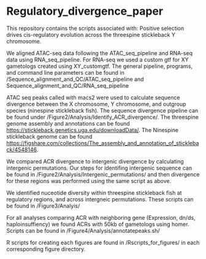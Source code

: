 # Regulatory_divergence_paper
This repository contains the scripts associated with: Positive selection drives cis-regulatory evolution across the threespine stickleback Y chromosome.


We aligned ATAC-seq data following the ATAC_seq_pipeline and RNA-seq data using RNA_seq_pipeline. For RNA-seq we used a custom gtf for XY gametologs created using XY_customgtf. The general pipeline, programs, and command line parameters can be found in /Sequence_alignment_and_QC/ATAC_seq_pipeline and Sequence_alignment_and_QC/RNA_seq_pipeline

ATAC seq peaks called with macs2 were used to calculate sequence divergence between the X chromosome, Y chromosome, and outgroup species (ninespine stickleback fish). The sequence divergence pipeline can be found under /Figure2/Analysis/Identify_ACR_divergence/. The threespine genome assembly and annotations can be found https://stickleback.genetics.uga.edu/downloadData/. The Ninespine stickleback genome can be found https://figshare.com/collections/The_assembly_and_annotation_of_stickleback/4548146.

We compared ACR divergence to intergenic divergence by calculating intergenic permutations. Our steps for identifing intergenic sequence can be found in /Figure2/Analysis/Intergenic_permutations/ and then divergence for these regions was performed using the same script as above.

We identified nuceotide diversity within threespine stickleback fish at regulatory regions, and across intergneic permutations. These scripts can be found in /Figure3/Analyis/



For all analyses comparing ACR with neighboring gene (Expression, dn/ds, haploinsuffiency) we found ACRs with 50kb of gametologs using homer. Scripts can be found in /Figure4/Analysis/annotatepeaks.sh/

R scripts for creating each figures are found in /Rscripts_for_figures/ in each corresponding figure directory.

